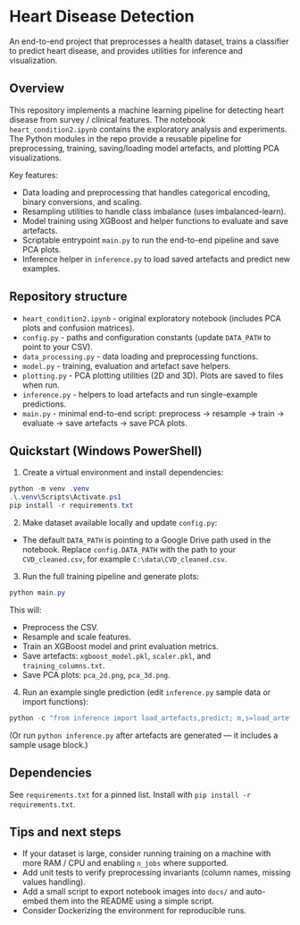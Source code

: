 # Heart Disease Detection

An end-to-end project that preprocesses a health dataset, trains a classifier to predict heart disease, and provides utilities for inference and visualization.

## Overview

This repository implements a machine learning pipeline for detecting heart disease from survey / clinical features. The notebook `heart_condition2.ipynb` contains the exploratory analysis and experiments. The Python modules in the repo provide a reusable pipeline for preprocessing, training, saving/loading model artefacts, and plotting PCA visualizations.

Key features:
- Data loading and preprocessing that handles categorical encoding, binary conversions, and scaling.
- Resampling utilities to handle class imbalance (uses imbalanced-learn).
- Model training using XGBoost and helper functions to evaluate and save artefacts.
- Scriptable entrypoint `main.py` to run the end-to-end pipeline and save PCA plots.
- Inference helper in `inference.py` to load saved artefacts and predict new examples.

## Repository structure

- `heart_condition2.ipynb` - original exploratory notebook (includes PCA plots and confusion matrices).
- `config.py` - paths and configuration constants (update `DATA_PATH` to point to your CSV).
- `data_processing.py` - data loading and preprocessing functions.
- `model.py` - training, evaluation and artefact save helpers.
- `plotting.py` - PCA plotting utilities (2D and 3D). Plots are saved to files when run.
- `inference.py` - helpers to load artefacts and run single-example predictions.
- `main.py` - minimal end-to-end script: preprocess -> resample -> train -> evaluate -> save artefacts -> save PCA plots.

## Quickstart (Windows PowerShell)

1. Create a virtual environment and install dependencies:

```powershell
python -m venv .venv
.\.venv\Scripts\Activate.ps1
pip install -r requirements.txt
```

2. Make dataset available locally and update `config.py`:
- The default `DATA_PATH` is pointing to a Google Drive path used in the notebook. Replace `config.DATA_PATH` with the path to your `CVD_cleaned.csv`, for example `C:\data\CVD_cleaned.csv`.

3. Run the full training pipeline and generate plots:

```powershell
python main.py
```

This will:
- Preprocess the CSV.
- Resample and scale features.
- Train an XGBoost model and print evaluation metrics.
- Save artefacts: `xgboost_model.pkl`, `scaler.pkl`, and `training_columns.txt`.
- Save PCA plots: `pca_2d.png`, `pca_3d.png`.

4. Run an example single prediction (edit `inference.py` sample data or import functions):

```powershell
python -c "from inference import load_artefacts,predict; m,s=load_artefacts(); print(predict(m,s,{'Sex':1,'Age_Category':60,'BMI':25.3,'Smoking_History':1,'Exercise':1,'Alcohol_Consumption':5,'Fruit_Consumption':30,'Green_Vegetables_Consumption':12}))"
```

(Or run `python inference.py` after artefacts are generated — it includes a sample usage block.)

## Dependencies

See `requirements.txt` for a pinned list. Install with `pip install -r requirements.txt`.

## Tips and next steps

- If your dataset is large, consider running training on a machine with more RAM / CPU and enabling `n_jobs` where supported.
- Add unit tests to verify preprocessing invariants (column names, missing values handling).
- Add a small script to export notebook images into `docs/` and auto-embed them into the README using a simple script.
- Consider Dockerizing the environment for reproducible runs.

